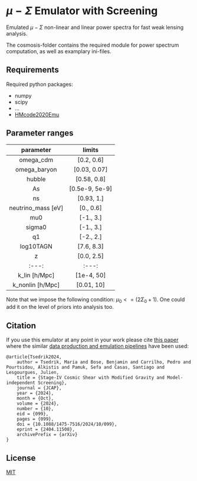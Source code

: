 # $\mu-\Sigma$ Emulator with Screening

Emulated $\mu-\Sigma$ non-linear and linear power
spectra for fast weak lensing analysis.

The cosmosis-folder contains the required module for power spectrum computation, as well as examplary ini-files.

## Requirements
Required python packages:
* numpy
* scipy
* ...
* [HMcode2020Emu](https://github.com/MariaTsedrik/HMcode2020Emu)


## Parameter ranges
| parameter         | limits                |
| :---:             | :---:                 |
| omega_cdm         | [0.2, 0.6]            |
| omega_baryon      | [0.03, 0.07]          |
| hubble            | [0.58, 0.8]           |
| As                | [0.5e-9, 5e-9]      |
| ns                | [0.93, 1.]            |
| neutrino_mass [eV]| [0., 0.6]             |
| mu0               | [-1., 3.]             |
| sigma0            | [-1., 3.]             |
| q1                | [-2., 2.]             |
| log10TAGN         | [7.6, 8.3]            |
| z                 | [0.0, 2.5]            |
| :---:             | :---:                 |
| k_lin [h/Mpc]     | [1e-4, 50]            |
| k_nonlin [h/Mpc]  | [0.01, 10]            |

Note that we impose the following condition: $\mu_0 <= ( 2 \Sigma_0 + 1 )$. One could add it on the level of priors into analysis too.



## Citation

If you use this emulator at any point in your work please cite [this paper](https://arxiv.org/abs/2404.11508) where the similar [data production and emulation pipelines](https://github.com/nebblu/ReACT-emus?tab=readme-ov-file) have been used:

    @article{Tsedrik2024,
        author = Tsedrik, Maria and Bose, Benjamin and Carrilho, Pedro and Pourtsidou, Alkistis and Pamuk, Sefa and Casas, Santiago and Lesgourgues, Julien,
        title = {Stage-IV Cosmic Shear with Modified Gravity and Model-independent Screening},
        journal = {JCAP},
        year = {2024},
        month = {Oct},
        volume = {2024},
        number = {10},
        eid = {099},
        pages = {099},
        doi = {10.1088/1475-7516/2024/10/099},
        eprint = {2404.11508},
        archivePrefix = {arXiv}
    }

    


## License
[MIT](https://choosealicense.com/licenses/mit/)

